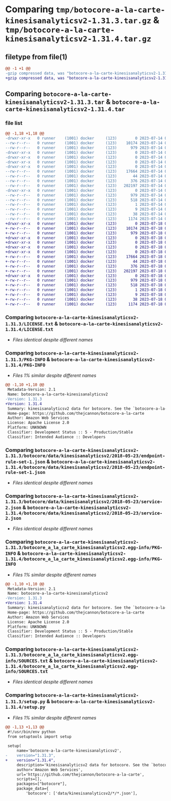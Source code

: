 # Comparing `tmp/botocore-a-la-carte-kinesisanalyticsv2-1.31.3.tar.gz` & `tmp/botocore-a-la-carte-kinesisanalyticsv2-1.31.4.tar.gz`

## filetype from file(1)

```diff
@@ -1 +1 @@
-gzip compressed data, was "botocore-a-la-carte-kinesisanalyticsv2-1.31.3.tar", last modified: Fri Jul 14 01:46:20 2023, max compression
+gzip compressed data, was "botocore-a-la-carte-kinesisanalyticsv2-1.31.4.tar", last modified: Tue Jul 18 01:55:19 2023, max compression
```

## Comparing `botocore-a-la-carte-kinesisanalyticsv2-1.31.3.tar` & `botocore-a-la-carte-kinesisanalyticsv2-1.31.4.tar`

### file list

```diff
@@ -1,18 +1,18 @@
-drwxr-xr-x   0 runner    (1001) docker     (123)        0 2023-07-14 01:46:20.906771 botocore-a-la-carte-kinesisanalyticsv2-1.31.3/
--rw-r--r--   0 runner    (1001) docker     (123)    10174 2023-07-14 01:46:20.000000 botocore-a-la-carte-kinesisanalyticsv2-1.31.3/LICENSE.txt
--rw-r--r--   0 runner    (1001) docker     (123)      979 2023-07-14 01:46:20.906771 botocore-a-la-carte-kinesisanalyticsv2-1.31.3/PKG-INFO
-drwxr-xr-x   0 runner    (1001) docker     (123)        0 2023-07-14 01:46:20.902771 botocore-a-la-carte-kinesisanalyticsv2-1.31.3/botocore/
-drwxr-xr-x   0 runner    (1001) docker     (123)        0 2023-07-14 01:46:20.902771 botocore-a-la-carte-kinesisanalyticsv2-1.31.3/botocore/data/
-drwxr-xr-x   0 runner    (1001) docker     (123)        0 2023-07-14 01:46:20.902771 botocore-a-la-carte-kinesisanalyticsv2-1.31.3/botocore/data/kinesisanalyticsv2/
-drwxr-xr-x   0 runner    (1001) docker     (123)        0 2023-07-14 01:46:20.902771 botocore-a-la-carte-kinesisanalyticsv2-1.31.3/botocore/data/kinesisanalyticsv2/2018-05-23/
--rw-r--r--   0 runner    (1001) docker     (123)    17664 2023-07-14 01:45:45.000000 botocore-a-la-carte-kinesisanalyticsv2-1.31.3/botocore/data/kinesisanalyticsv2/2018-05-23/endpoint-rule-set-1.json
--rw-r--r--   0 runner    (1001) docker     (123)       44 2023-07-14 01:45:45.000000 botocore-a-la-carte-kinesisanalyticsv2-1.31.3/botocore/data/kinesisanalyticsv2/2018-05-23/examples-1.json
--rw-r--r--   0 runner    (1001) docker     (123)      376 2023-07-14 01:45:45.000000 botocore-a-la-carte-kinesisanalyticsv2-1.31.3/botocore/data/kinesisanalyticsv2/2018-05-23/paginators-1.json
--rw-r--r--   0 runner    (1001) docker     (123)   202197 2023-07-14 01:45:45.000000 botocore-a-la-carte-kinesisanalyticsv2-1.31.3/botocore/data/kinesisanalyticsv2/2018-05-23/service-2.json
-drwxr-xr-x   0 runner    (1001) docker     (123)        0 2023-07-14 01:46:20.902771 botocore-a-la-carte-kinesisanalyticsv2-1.31.3/botocore_a_la_carte_kinesisanalyticsv2.egg-info/
--rw-r--r--   0 runner    (1001) docker     (123)      979 2023-07-14 01:46:20.000000 botocore-a-la-carte-kinesisanalyticsv2-1.31.3/botocore_a_la_carte_kinesisanalyticsv2.egg-info/PKG-INFO
--rw-r--r--   0 runner    (1001) docker     (123)      518 2023-07-14 01:46:20.000000 botocore-a-la-carte-kinesisanalyticsv2-1.31.3/botocore_a_la_carte_kinesisanalyticsv2.egg-info/SOURCES.txt
--rw-r--r--   0 runner    (1001) docker     (123)        1 2023-07-14 01:46:20.000000 botocore-a-la-carte-kinesisanalyticsv2-1.31.3/botocore_a_la_carte_kinesisanalyticsv2.egg-info/dependency_links.txt
--rw-r--r--   0 runner    (1001) docker     (123)        9 2023-07-14 01:46:20.000000 botocore-a-la-carte-kinesisanalyticsv2-1.31.3/botocore_a_la_carte_kinesisanalyticsv2.egg-info/top_level.txt
--rw-r--r--   0 runner    (1001) docker     (123)       38 2023-07-14 01:46:20.906771 botocore-a-la-carte-kinesisanalyticsv2-1.31.3/setup.cfg
--rw-r--r--   0 runner    (1001) docker     (123)     1174 2023-07-14 01:46:20.000000 botocore-a-la-carte-kinesisanalyticsv2-1.31.3/setup.py
+drwxr-xr-x   0 runner    (1001) docker     (123)        0 2023-07-18 01:55:19.468262 botocore-a-la-carte-kinesisanalyticsv2-1.31.4/
+-rw-r--r--   0 runner    (1001) docker     (123)    10174 2023-07-18 01:55:19.000000 botocore-a-la-carte-kinesisanalyticsv2-1.31.4/LICENSE.txt
+-rw-r--r--   0 runner    (1001) docker     (123)      979 2023-07-18 01:55:19.468262 botocore-a-la-carte-kinesisanalyticsv2-1.31.4/PKG-INFO
+drwxr-xr-x   0 runner    (1001) docker     (123)        0 2023-07-18 01:55:19.468262 botocore-a-la-carte-kinesisanalyticsv2-1.31.4/botocore/
+drwxr-xr-x   0 runner    (1001) docker     (123)        0 2023-07-18 01:55:19.468262 botocore-a-la-carte-kinesisanalyticsv2-1.31.4/botocore/data/
+drwxr-xr-x   0 runner    (1001) docker     (123)        0 2023-07-18 01:55:19.468262 botocore-a-la-carte-kinesisanalyticsv2-1.31.4/botocore/data/kinesisanalyticsv2/
+drwxr-xr-x   0 runner    (1001) docker     (123)        0 2023-07-18 01:55:19.468262 botocore-a-la-carte-kinesisanalyticsv2-1.31.4/botocore/data/kinesisanalyticsv2/2018-05-23/
+-rw-r--r--   0 runner    (1001) docker     (123)    17664 2023-07-18 01:54:50.000000 botocore-a-la-carte-kinesisanalyticsv2-1.31.4/botocore/data/kinesisanalyticsv2/2018-05-23/endpoint-rule-set-1.json
+-rw-r--r--   0 runner    (1001) docker     (123)       44 2023-07-18 01:54:50.000000 botocore-a-la-carte-kinesisanalyticsv2-1.31.4/botocore/data/kinesisanalyticsv2/2018-05-23/examples-1.json
+-rw-r--r--   0 runner    (1001) docker     (123)      376 2023-07-18 01:54:50.000000 botocore-a-la-carte-kinesisanalyticsv2-1.31.4/botocore/data/kinesisanalyticsv2/2018-05-23/paginators-1.json
+-rw-r--r--   0 runner    (1001) docker     (123)   202197 2023-07-18 01:54:50.000000 botocore-a-la-carte-kinesisanalyticsv2-1.31.4/botocore/data/kinesisanalyticsv2/2018-05-23/service-2.json
+drwxr-xr-x   0 runner    (1001) docker     (123)        0 2023-07-18 01:55:19.468262 botocore-a-la-carte-kinesisanalyticsv2-1.31.4/botocore_a_la_carte_kinesisanalyticsv2.egg-info/
+-rw-r--r--   0 runner    (1001) docker     (123)      979 2023-07-18 01:55:19.000000 botocore-a-la-carte-kinesisanalyticsv2-1.31.4/botocore_a_la_carte_kinesisanalyticsv2.egg-info/PKG-INFO
+-rw-r--r--   0 runner    (1001) docker     (123)      518 2023-07-18 01:55:19.000000 botocore-a-la-carte-kinesisanalyticsv2-1.31.4/botocore_a_la_carte_kinesisanalyticsv2.egg-info/SOURCES.txt
+-rw-r--r--   0 runner    (1001) docker     (123)        1 2023-07-18 01:55:19.000000 botocore-a-la-carte-kinesisanalyticsv2-1.31.4/botocore_a_la_carte_kinesisanalyticsv2.egg-info/dependency_links.txt
+-rw-r--r--   0 runner    (1001) docker     (123)        9 2023-07-18 01:55:19.000000 botocore-a-la-carte-kinesisanalyticsv2-1.31.4/botocore_a_la_carte_kinesisanalyticsv2.egg-info/top_level.txt
+-rw-r--r--   0 runner    (1001) docker     (123)       38 2023-07-18 01:55:19.468262 botocore-a-la-carte-kinesisanalyticsv2-1.31.4/setup.cfg
+-rw-r--r--   0 runner    (1001) docker     (123)     1174 2023-07-18 01:55:19.000000 botocore-a-la-carte-kinesisanalyticsv2-1.31.4/setup.py
```

### Comparing `botocore-a-la-carte-kinesisanalyticsv2-1.31.3/LICENSE.txt` & `botocore-a-la-carte-kinesisanalyticsv2-1.31.4/LICENSE.txt`

 * *Files identical despite different names*

### Comparing `botocore-a-la-carte-kinesisanalyticsv2-1.31.3/PKG-INFO` & `botocore-a-la-carte-kinesisanalyticsv2-1.31.4/PKG-INFO`

 * *Files 1% similar despite different names*

```diff
@@ -1,10 +1,10 @@
 Metadata-Version: 2.1
 Name: botocore-a-la-carte-kinesisanalyticsv2
-Version: 1.31.3
+Version: 1.31.4
 Summary: kinesisanalyticsv2 data for botocore. See the `botocore-a-la-carte` package for more info.
 Home-page: https://github.com/thejcannon/botocore-a-la-carte
 Author: Amazon Web Services
 License: Apache License 2.0
 Platform: UNKNOWN
 Classifier: Development Status :: 5 - Production/Stable
 Classifier: Intended Audience :: Developers
```

### Comparing `botocore-a-la-carte-kinesisanalyticsv2-1.31.3/botocore/data/kinesisanalyticsv2/2018-05-23/endpoint-rule-set-1.json` & `botocore-a-la-carte-kinesisanalyticsv2-1.31.4/botocore/data/kinesisanalyticsv2/2018-05-23/endpoint-rule-set-1.json`

 * *Files identical despite different names*

### Comparing `botocore-a-la-carte-kinesisanalyticsv2-1.31.3/botocore/data/kinesisanalyticsv2/2018-05-23/service-2.json` & `botocore-a-la-carte-kinesisanalyticsv2-1.31.4/botocore/data/kinesisanalyticsv2/2018-05-23/service-2.json`

 * *Files identical despite different names*

### Comparing `botocore-a-la-carte-kinesisanalyticsv2-1.31.3/botocore_a_la_carte_kinesisanalyticsv2.egg-info/PKG-INFO` & `botocore-a-la-carte-kinesisanalyticsv2-1.31.4/botocore_a_la_carte_kinesisanalyticsv2.egg-info/PKG-INFO`

 * *Files 1% similar despite different names*

```diff
@@ -1,10 +1,10 @@
 Metadata-Version: 2.1
 Name: botocore-a-la-carte-kinesisanalyticsv2
-Version: 1.31.3
+Version: 1.31.4
 Summary: kinesisanalyticsv2 data for botocore. See the `botocore-a-la-carte` package for more info.
 Home-page: https://github.com/thejcannon/botocore-a-la-carte
 Author: Amazon Web Services
 License: Apache License 2.0
 Platform: UNKNOWN
 Classifier: Development Status :: 5 - Production/Stable
 Classifier: Intended Audience :: Developers
```

### Comparing `botocore-a-la-carte-kinesisanalyticsv2-1.31.3/botocore_a_la_carte_kinesisanalyticsv2.egg-info/SOURCES.txt` & `botocore-a-la-carte-kinesisanalyticsv2-1.31.4/botocore_a_la_carte_kinesisanalyticsv2.egg-info/SOURCES.txt`

 * *Files identical despite different names*

### Comparing `botocore-a-la-carte-kinesisanalyticsv2-1.31.3/setup.py` & `botocore-a-la-carte-kinesisanalyticsv2-1.31.4/setup.py`

 * *Files 1% similar despite different names*

```diff
@@ -1,13 +1,13 @@
 #!/usr/bin/env python
 from setuptools import setup
 
 setup(
     name='botocore-a-la-carte-kinesisanalyticsv2',
-    version="1.31.3",
+    version="1.31.4",
     description='kinesisanalyticsv2 data for botocore. See the `botocore-a-la-carte` package for more info.',
     author='Amazon Web Services',
     url='https://github.com/thejcannon/botocore-a-la-carte',
     scripts=[],
     packages=["botocore"],
     package_data={
         'botocore': ['data/kinesisanalyticsv2/*/*.json'],
```

